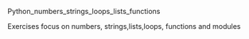 <h> Python_numbers_strings_loops_lists_functions </h>
<p> Exercises focus on numbers, strings,lists,loops, functions and modules </p>
